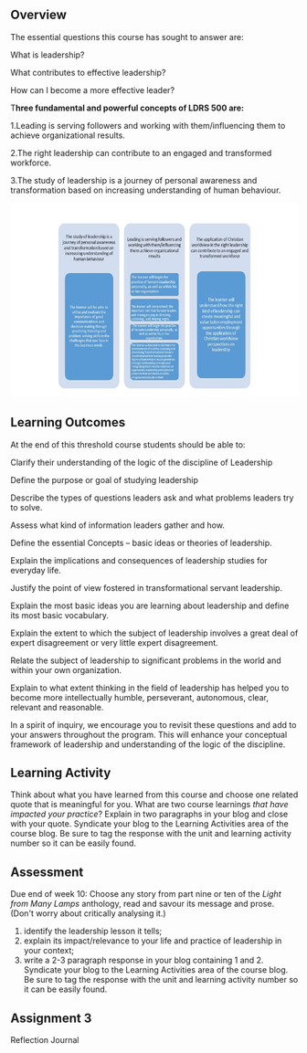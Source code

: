 ## Overview

The essential questions this course has sought to answer are:

What is leadership?

What contributes to effective leadership?

How can I become a more effective leader?

T**hree fundamental and powerful concepts of LDRS 500 are:**

1.Leading is serving followers and working with them/influencing them to achieve organizational results.

2.The right leadership can contribute to an engaged and transformed workforce.

3.The study of leadership is a journey of personal awareness and transformation based on increasing understanding of human behaviour.

![](/assets/import.png)

## Learning Outcomes

At the end of this threshold course students should be able to:

Clarify their understanding of the logic of the discipline of Leadership

Define the purpose or goal of studying leadership

Describe the types of questions leaders ask and what problems leaders try to solve.

Assess what kind of information leaders gather and how.

Define the essential Concepts – basic ideas or theories of leadership.

Explain the implications and consequences of leadership studies for everyday life.

Justify the point of view fostered in transformational servant leadership.

Explain the most basic ideas you are learning about leadership and define its most basic vocabulary.

Explain the extent to which the subject of leadership involves a great deal of expert disagreement or very little expert disagreement.

Relate the subject of leadership to significant problems in the world and within your own organization.

Explain to what extent thinking in the field of leadership has helped you to become more intellectually humble, perseverant, autonomous, clear, relevant and reasonable.

In a spirit of inquiry, we encourage you to revisit these questions and add to your answers throughout the program.  This will enhance your conceptual framework of leadership and understanding of the logic of the discipline.

## Learning Activity

Think about what you have learned from this course and choose one related quote that is meaningful for you.  What are two course learnings _that have impacted your practice_?  Explain in two paragraphs in your blog and close with your quote. Syndicate your blog to the Learning Activities area of the course blog. Be sure to tag the response with the unit and learning activity number so it can be easily found.

## Assessment

Due end of week 10: Choose any story from part nine or ten of the _Light from Many Lamps_ anthology, read and savour its message and prose. \(Don't worry about critically analysing it.\)

1. identify the leadership lesson it tells;
2. explain its impact/relevance to your life and practice of leadership in your context;
3. write a 2-3 paragraph response in your blog containing 1 and 2. Syndicate your blog to the Learning Activities area of the course blog. Be sure to tag the response with the unit and learning activity number so it can be easily found.

## Assignment 3

Reflection Journal


